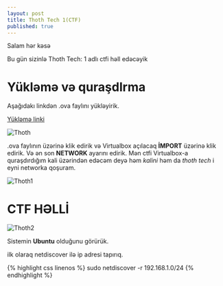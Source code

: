 ```yaml
---
layout: post
title: Thoth Tech 1(CTF)
published: true
---
```

Salam hər kəsə

Bu gün sizinlə Thoth Tech: 1 adlı ctfi həll edəcəyik

# Yükləmə və quraşdlrma

Aşağıdakı linkdən .ova faylını yükləyirik. 

[Yükləmə linki](https://www.vulnhub.com/entry/thoth-tech-1,734/)
 
![Thoth](https://i.imgur.com/SZ5zQGx.png)

.ova faylının üzərinə klik edirik və Virtualbox açılacaq **İMPORT** üzərinə klik edirik. Və ən son **NETWORK** ayarını edirik. Mən ctfi Virtualbox-a quraşdırdığım kali üzərindən edəcəm deyə həm *kalini* həm da *thoth tech* i eyni networka qoşuram.

![Thoth1](https://i.imgur.com/5XTXAdE.png)


# CTF HƏLLİ


![Thoth2](https://i.imgur.com/vLHL4qz.png)

Sistemin **Ubuntu** olduğunu görürük.

ilk olaraq netdiscover ilə ip adresi tapırıq.

{% highlight css linenos %}
sudo netdiscover -r 192.168.1.0/24
{% endhighlight %}